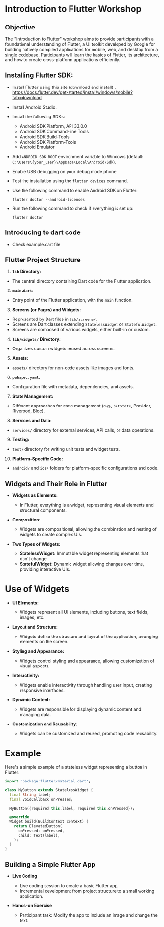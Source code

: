 # Introduction to Flutter Workshop

## Objective
The "Introduction to Flutter" workshop aims to provide participants with a foundational understanding of Flutter, a UI toolkit developed by Google for building natively compiled applications for mobile, web, and desktop from a single codebase. Participants will learn the basics of Flutter, its architecture, and how to create cross-platform applications efficiently.

## Installing Flutter SDK:
- Install Flutter using this site (download and install) : 
https://docs.flutter.dev/get-started/install/windows/mobile?tab=download
- Install Android Studio.
- Install the following SDKs:
    - Android SDK Platform, API 33.0.0
    - Android SDK Command-line Tools
    - Android SDK Build-Tools
    - Android SDK Platform-Tools
    - Android Emulator

- Add `ANDROID_SDK_ROOT` environment variable to Windows (default: `C:\Users\{your_user}\AppData\Local\Android\Sdk`).

- Enable USB debugging on your debug mode phone.

- Test the installation using the `flutter devices` command.

- Use the following command to enable Android SDK on Flutter:

    ```
    flutter doctor --android-licenses
    ```

- Run the following command to check if everything is set up:

    ```
    flutter doctor
    ```

## Introducing to dart code 

- Check example.dart file

## Flutter Project Structure

1. **`lib` Directory:**
  - The central directory containing Dart code for the Flutter application.

2. **`main.dart`:**
  - Entry point of the Flutter application, with the `main` function.

3. **Screens (or Pages) and Widgets:**
  - Represented by Dart files in `lib/screens/`.
  - Screens are Dart classes extending `StatelessWidget` or `StatefulWidget`.
  - Screens are composed of various widgets, either built-in or custom.

4. **`lib/widgets/` Directory:**
  - Organizes custom widgets reused across screens.

5. **Assets:**
  - `assets/` directory for non-code assets like images and fonts.

6. **`pubspec.yaml`:**
  - Configuration file with metadata, dependencies, and assets.

7. **State Management:**
  - Different approaches for state management (e.g., `setState`, Provider, Riverpod, Bloc).

8. **Services and Data:**
  - `services/` directory for external services, API calls, or data operations.

9. **Testing:**
  - `test/` directory for writing unit tests and widget tests.

10. **Platform-Specific Code:**
  - `android/` and `ios/` folders for platform-specific configurations and code.


## Widgets and Their Role in Flutter

- **Widgets as Elements:**
  - In Flutter, everything is a widget, representing visual elements and structural components.

- **Composition:**
  - Widgets are compositional, allowing the combination and nesting of widgets to create complex UIs.

- **Two Types of Widgets:**
  - **StatelessWidget:** Immutable widget representing elements that don't change.
  - **StatefulWidget:** Dynamic widget allowing changes over time, providing interactive UIs.

# Use of Widgets

- **UI Elements:**
  - Widgets represent all UI elements, including buttons, text fields, images, etc.

- **Layout and Structure:**
  - Widgets define the structure and layout of the application, arranging elements on the screen.

- **Styling and Appearance:**
  - Widgets control styling and appearance, allowing customization of visual aspects.

- **Interactivity:**
  - Widgets enable interactivity through handling user input, creating responsive interfaces.

- **Dynamic Content:**
  - Widgets are responsible for displaying dynamic content and managing data.

- **Customization and Reusability:**
  - Widgets can be customized and reused, promoting code reusability.

# Example

Here's a simple example of a stateless widget representing a button in Flutter:

```dart
import 'package:flutter/material.dart';

class MyButton extends StatelessWidget {
  final String label;
  final VoidCallback onPressed;

  MyButton({required this.label, required this.onPressed});

  @override
  Widget build(BuildContext context) {
    return ElevatedButton(
      onPressed: onPressed,
      child: Text(label),
    );
  }
}
```

## Building a Simple Flutter App

- **Live Coding**
  - Live coding session to create a basic Flutter app.
  - Incremental development from project structure to a small working application.

- **Hands-on Exercise**
  - Participant task: Modify the app to include an image and change the text.

